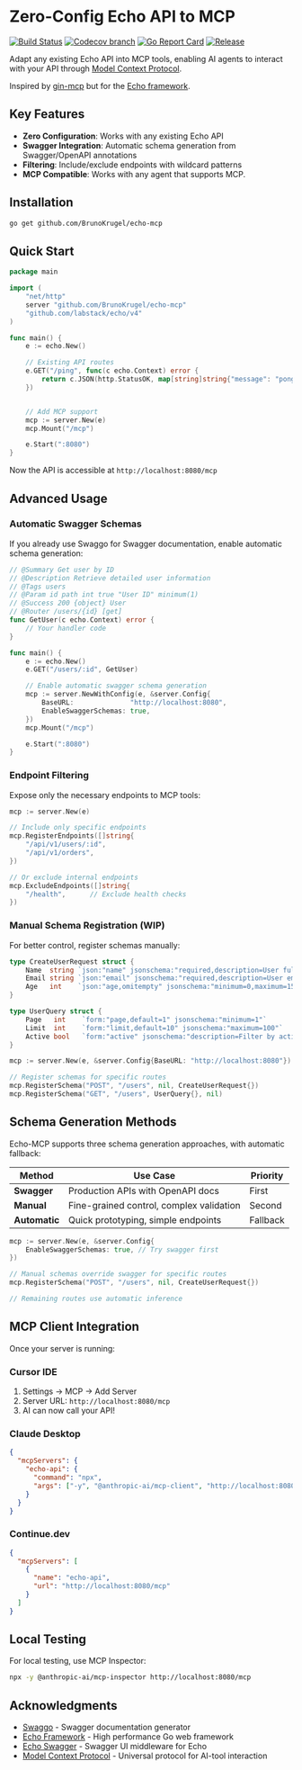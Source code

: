 # Zero-Config Echo API to MCP

[![Build Status](https://github.com/BrunoKrugel/echo-mcp/actions/workflows/run-test.yaml/badge.svg?branch=main)](https://github.com/features/actions)
[![Codecov branch](https://img.shields.io/codecov/c/github/BrunoKrugel/echo-mcp/main.svg)](https://codecov.io/gh/BrunoKrugel/echo-mcp)
[![Go Report Card](https://goreportcard.com/badge/github.com/BrunoKrugel/echo-mcp)](https://goreportcard.com/report/github.com/BrunoKrugel/echo-mcp)
[![Release](https://img.shields.io/github/release/BrunoKrugel/echo-mcp.svg?style=flat-square)](https://github.com/BrunoKrugel/echo-mcp/releases)

Adapt any existing Echo API into MCP tools, enabling AI agents to interact with your API through [Model Context Protocol](https://modelcontextprotocol.io/introduction).

Inspired by [gin-mcp](https://github.com/ckanthony/gin-mcp) but for the [Echo framework](https://echo.labstack.com/).

## Key Features

- **Zero Configuration**: Works with any existing Echo API
- **Swagger Integration**: Automatic schema generation from Swagger/OpenAPI annotations
- **Filtering**: Include/exclude endpoints with wildcard patterns
- **MCP Compatible**: Works with any agent that supports MCP.

## Installation

```bash
go get github.com/BrunoKrugel/echo-mcp
```

## Quick Start

```go
package main

import (
    "net/http"
    server "github.com/BrunoKrugel/echo-mcp"
    "github.com/labstack/echo/v4"
)

func main() {
    e := echo.New()

    // Existing API routes
    e.GET("/ping", func(c echo.Context) error {
        return c.JSON(http.StatusOK, map[string]string{"message": "pong"})
    })


    // Add MCP support
    mcp := server.New(e)
    mcp.Mount("/mcp")

    e.Start(":8080")
}
```

Now the API is accessible at `http://localhost:8080/mcp`

## Advanced Usage

### Automatic Swagger Schemas

If you already use Swaggo for Swagger documentation, enable automatic schema generation:

```go
// @Summary Get user by ID
// @Description Retrieve detailed user information
// @Tags users
// @Param id path int true "User ID" minimum(1)
// @Success 200 {object} User
// @Router /users/{id} [get]
func GetUser(c echo.Context) error {
    // Your handler code
}

func main() {
    e := echo.New()
    e.GET("/users/:id", GetUser)

    // Enable automatic swagger schema generation
    mcp := server.NewWithConfig(e, &server.Config{
        BaseURL:              "http://localhost:8080",
        EnableSwaggerSchemas: true,
    })
    mcp.Mount("/mcp")

    e.Start(":8080")
}
```

### Endpoint Filtering

Expose only the necessary endpoints to MCP tools:

```go
mcp := server.New(e)

// Include only specific endpoints
mcp.RegisterEndpoints([]string{
    "/api/v1/users/:id",
    "/api/v1/orders",
})

// Or exclude internal endpoints
mcp.ExcludeEndpoints([]string{
    "/health",      // Exclude health checks
})
```

### Manual Schema Registration (WIP)

For better control, register schemas manually:

```go
type CreateUserRequest struct {
    Name  string `json:"name" jsonschema:"required,description=User full name"`
    Email string `json:"email" jsonschema:"required,description=User email address"`
    Age   int    `json:"age,omitempty" jsonschema:"minimum=0,maximum=150"`
}

type UserQuery struct {
    Page   int    `form:"page,default=1" jsonschema:"minimum=1"`
    Limit  int    `form:"limit,default=10" jsonschema:"maximum=100"`
    Active bool   `form:"active" jsonschema:"description=Filter by active status"`
}

mcp := server.New(e, &server.Config{BaseURL: "http://localhost:8080"})

// Register schemas for specific routes
mcp.RegisterSchema("POST", "/users", nil, CreateUserRequest{})
mcp.RegisterSchema("GET", "/users", UserQuery{}, nil)
```

## Schema Generation Methods

Echo-MCP supports three schema generation approaches, with automatic fallback:

| Method | Use Case | Priority |
|--------|----------|----------|
| **Swagger** | Production APIs with OpenAPI docs | First |
| **Manual** | Fine-grained control, complex validation | Second |
| **Automatic** | Quick prototyping, simple endpoints | Fallback |

```go
mcp := server.New(e, &server.Config{
    EnableSwaggerSchemas: true, // Try swagger first
})

// Manual schemas override swagger for specific routes
mcp.RegisterSchema("POST", "/users", nil, CreateUserRequest{})

// Remaining routes use automatic inference
```

## MCP Client Integration

Once your server is running:

### Cursor IDE
1. Settings → MCP → Add Server
2. Server URL: `http://localhost:8080/mcp`
3. AI can now call your API!

### Claude Desktop
```json
{
  "mcpServers": {
    "echo-api": {
      "command": "npx",
      "args": ["-y", "@anthropic-ai/mcp-client", "http://localhost:8080/mcp"]
    }
  }
}
```

### Continue.dev
```json
{
  "mcpServers": [
    {
      "name": "echo-api",
      "url": "http://localhost:8080/mcp"
    }
  ]
}
```

## Local Testing

For local testing, use MCP Inspector:

```bash
npx -y @anthropic-ai/mcp-inspector http://localhost:8080/mcp
```

## Acknowledgments

- [Swaggo](https://github.com/swaggo/swag) - Swagger documentation generator
- [Echo Framework](https://echo.labstack.com/) - High performance Go web framework
- [Echo Swagger](https://github.com/swaggo/echo-swagger) - Swagger UI middleware for Echo
- [Model Context Protocol](https://modelcontextprotocol.io/) - Universal protocol for AI-tool interaction
